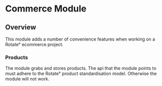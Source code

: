 # Commerce Module

## Overview
This module adds a number of convenience features when working on a Rotate° ecommerce project. 

### Products
The module grabs and stores products. The api that the module points to must adhere to the Rotate° product standardisation model. Otherwise the module will not work. 